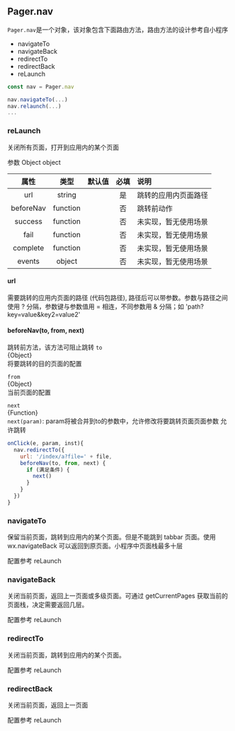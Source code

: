 ## Pager.nav

`Pager.nav`是一个对象，该对象包含下面路由方法，路由方法的设计参考自小程序

- navigateTo
- navigateBack
- redirectTo
- redirectBack
- reLaunch

```js
const nav = Pager.nav

nav.navigateTo(...)
nav.relaunch(...)
...
```

### reLaunch

关闭所有页面，打开到应用内的某个页面  

参数
Object object  

| 属性 | 类型 |  默认值 |  必填 |  说明 |
| :----: | :----: |  :----: |  :----:  |  :----  |
| url | string |  |  是  | 跳转的应用内页面路径  |
| beforeNav | function |  |  否  | 跳转前动作  |
| success | function |  | 否 | 未实现，暂无使用场景 |
| fail | function | | 否 | 未实现，暂无使用场景 |
| complete | function |  | 否 | 未实现，暂无使用场景 |
| events | object |  | 否 | 未实现，暂无使用场景 |

#### url

需要跳转的应用内页面的路径 (代码包路径), 路径后可以带参数。参数与路径之间使用 ? 分隔，参数键与参数值用 = 相连，不同参数用 & 分隔；如 'path?key=value&key2=value2'

#### beforeNav(to, from, next)

跳转前方法，该方法可阻止跳转
`to`  
{Object}  
将要跳转的目的页面的配置  

`from`  
{Object}  
当前页面的配置  

`next`  
{Function}  
`next(param)`: param将被合并到to的参数中，允许修改将要跳转页面页面参数
允许跳转  

```js
onClick(e, param, inst){
  nav.redirectTo({
    url: '/index/a?file=' + file,
    beforeNav(to, from, next) {
      if (满足条件) {
        next()
      }
    }
  })
}
```

### navigateTo  

保留当前页面，跳转到应用内的某个页面。但是不能跳到 tabbar 页面。使用 wx.navigateBack 可以返回到原页面。小程序中页面栈最多十层

配置参考 reLaunch

### navigateBack

关闭当前页面，返回上一页面或多级页面。可通过 getCurrentPages 获取当前的页面栈，决定需要返回几层。  

配置参考 reLaunch

### redirectTo

关闭当前页面，跳转到应用内的某个页面。  

配置参考 reLaunch

### redirectBack

关闭当前页面，返回上一页面  

配置参考 reLaunch
